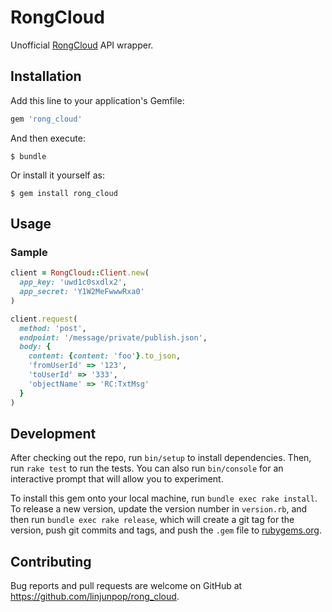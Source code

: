 # RongCloud

Unofficial [RongCloud](http://www.rongcloud.cn) API wrapper.

## Installation

Add this line to your application's Gemfile:

```ruby
gem 'rong_cloud'
```

And then execute:

    $ bundle

Or install it yourself as:

    $ gem install rong_cloud

## Usage

### Sample

```ruby
client = RongCloud::Client.new(
  app_key: 'uwd1c0sxdlx2',
  app_secret: 'Y1W2MeFwwwRxa0'
)

client.request(
  method: 'post',
  endpoint: '/message/private/publish.json',
  body: {
    content: {content: 'foo'}.to_json,
    'fromUserId' => '123',
    'toUserId' => '333',
    'objectName' => 'RC:TxtMsg'
  }
)
```

## Development

After checking out the repo, run `bin/setup` to install dependencies. Then, run `rake test` to run the tests. You can also run `bin/console` for an interactive prompt that will allow you to experiment.

To install this gem onto your local machine, run `bundle exec rake install`. To release a new version, update the version number in `version.rb`, and then run `bundle exec rake release`, which will create a git tag for the version, push git commits and tags, and push the `.gem` file to [rubygems.org](https://rubygems.org).

## Contributing

Bug reports and pull requests are welcome on GitHub at https://github.com/linjunpop/rong_cloud.


